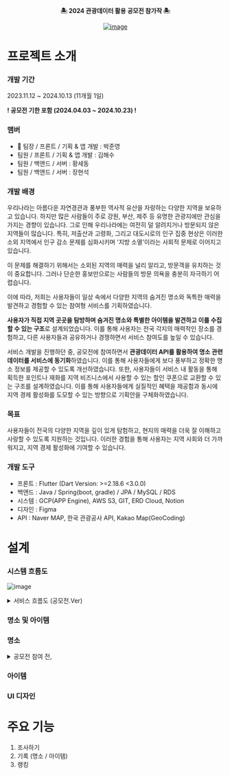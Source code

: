 <div align="center">

**🏝️ 2024 관광데이터 활용 공모전 참가작 🏝️**

[![image](https://github.com/user-attachments/assets/77bd835a-7bef-4740-9451-e2ff0efee288)](https://apps.apple.com/kr/app/treg/id6478799797)

</div>

# 프로젝트 소개
### 개발 기간
2023.11.12 ~ 2024.10.13 (11개월 1일)

**! 공모전 기한 포함 (2024.04.03 ~ 2024.10.23) !**
### 맴버
- 👑 팀장 / 프론트 / 기획 & 앱 개발 : 박준영
- 팀원 / 프론트 / 기획 & 앱 개발 : 김해수
- 팀원 / 백앤드 / 서버 : 황세동
- 팀원 / 백앤드 / 서버 : 장현석
### 개발 배경
우리나라는 아름다운 자연경관과 풍부한 역사적 유산을 자랑하는 다양한 지역을 보유하고 있습니다. 하지만 많은 사람들이 주로 강원, 부산, 제주 등 유명한 관광지에만 관심을 가지는 경향이 있습니다. 그로 인해 우리나라에는 여전히 덜 알려지거나 방문되지 않은 지역들이 많습니다. 특히, 저출산과 고령화, 그리고 대도시로의 인구 집중 현상은 이러한 소외 지역에서 인구 감소 문제를 심화시키며 '지방 소멸'이라는 사회적 문제로 이어지고 있습니다.

이 문제를 해결하기 위해서는 소외된 지역의 매력을 널리 알리고, 방문객을 유치하는 것이 중요합니다. 그러나 단순한 홍보만으로는 사람들의 방문 의욕을 충분히 자극하기 어렵습니다.

이에 따라, 저희는 사용자들이 일상 속에서 다양한 지역의 숨겨진 명소와 독특한 매력을 발견하고 경험할 수 있는 참여형 서비스를 기획하였습니다.

**사용자가 직접 지역 곳곳을 탐방하며 숨겨진 명소와 특별한 아이템을 발견하고 이를 수집할 수 있는 구조**로 설계되었습니다.
이를 통해 사용자는 전국 각지의 매력적인 장소를 경험하고, 다른 사용자들과 공유하거나 경쟁하면서 서비스 참여도를 높일 수 있습니다.

서비스 개발을 진행하던 중, 공모전에 참여하면서 **관광데이터 API를 활용하여 명소 관련 데이터를 서비스에 동기화**하였습니다. 이를 통해 사용자들에게 보다 풍부하고 정확한 명소 정보를 제공할 수 있도록 개선하였습니다.
또한, 사용자들이 서비스 내 활동을 통해 획득한 포인트나 재화를 지역 비즈니스에서 사용할 수 있는 할인 쿠폰으로 교환할 수 있는 구조를 설계하였습니다. 이를 통해 사용자들에게 실질적인 혜택을 제공함과 동시에 지역 경제 활성화를 도모할 수 있는 방향으로 기획안을 구체화하였습니다.

### 목표
사용자들이 전국의 다양한 지역을 깊이 있게 탐험하고, 현지의 매력을 더욱 잘 이해하고 사랑할 수 있도록 지원하는 것입니다. 이러한 경험을 통해 사용자는 지역 사회와 더 가까워지고, 지역 경제 활성화에 기여할 수 있습니다.
 
### 개발 도구
- 프론트 : Flutter (Dart Version: >=2.18.6 <3.0.0)
- 백앤드 : Java / Spring(boot, gradle) / JPA / MySQL / RDS
- 시스템 : GCP(APP Engine), AWS S3, GIT, ERD Cloud, Notion
- 디자인 : Figma
- API   : Naver MAP, 한국 관광공사 API, Kakao Map(GeoCoding)

# 설계
### 시스템 흐름도
![image](https://github.com/user-attachments/assets/71d503bf-b639-4f29-9d0a-f076fc46a01f)

<details>
 <summary>
  서비스 흐름도 (공모전.Ver)
 </summary>
 <img src="https://github.com/user-attachments/assets/a62be618-b10d-4bf1-abd4-abacba19d9d0"/>
</details>

### 명소 및 아이템
### 명소

<details>
 <summary>
  공모전 참여 전,
 </summary>
 <img src="https://github.com/user-attachments/assets/ee58ecfd-9632-4cee-9e16-bdf61e04ee66"/>
</details>

### 아이템

### UI 디자인


# 주요 기능
1. 조사하기
2. 기록 (명소 / 아이템)
3. 랭킹





